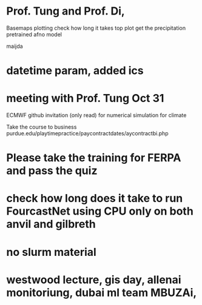 # Prof. Tung and Prof. Di,

Basemaps plotting 
check how long it takes top plot
get the precipitation pretrained afno model

maijda


# datetime param, added ics



# meeting with Prof. Tung  Oct 31

ECMWF github invitation (only read) for numerical simulation for climate

Take the course to business  purdue.edu/playtimepractice/paycontractdates/aycontractbi.php
# Please take the training for FERPA and pass the quiz
# check how long does it take to run FourcastNet using CPU only on both anvil and gilbreth
# no slurm material




# westwood lecture, gis day, allenai monitoriung, dubai ml team MBUZAi, 
